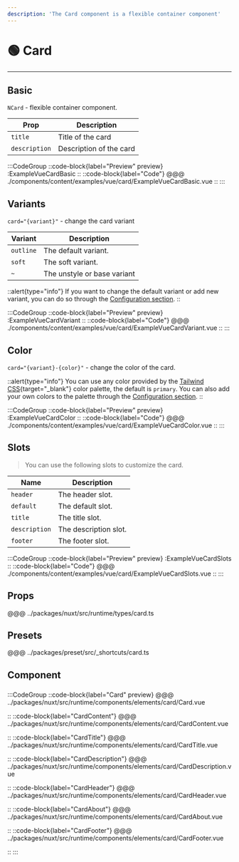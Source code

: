 ```yaml
---
description: 'The Card component is a flexible container component'
---
```


# 🟢 Card

---

## Basic

<!-- needs to change the description ("flexible container component.") -->
`NCard` - flexible container component. 

| Prop          | Description              |
| ------------- | ------------------------ |
| `title`       | Title of the card       |
| `description` | Description of the card |

:::CodeGroup
::code-block{label="Preview" preview}
  :ExampleVueCardBasic
::
::code-block{label="Code"}
@@@ ./components/content/examples/vue/card/ExampleVueCardBasic.vue
::
:::

## Variants

`card="{variant}"` - change the card variant

| Variant   | Description                 |
| --------- | --------------------------- |
| `outline` | The default variant.        |
| `soft`    | The soft variant.           |
| `~`       | The unstyle or base variant |

::alert{type="info"}
  If you want to change the default variant or add new variant, you can do so through the [Configuration section](/getting-started/configuration).
::

:::CodeGroup
::code-block{label="Preview" preview}
  :ExampleVueCardVariant
::
::code-block{label="Code"}
@@@ ./components/content/examples/vue/card/ExampleVueCardVariant.vue
::
:::

## Color

`card="{variant}-{color}"` - change the color of the card.

::alert{type="info"}
You can use any color provided by the [Tailwind CSS](https://tailwindcss.com/docs/customizing-colors){target="_blank"} color palette, the default is `primary`. You can also add your own colors to the palette through the [Configuration section](/getting-started/configuration).
::

:::CodeGroup
::code-block{label="Preview" preview}
  :ExampleVueCardColor
::
::code-block{label="Code"}
@@@ ./components/content/examples/vue/card/ExampleVueCardColor.vue
::
:::

## Slots

> You can use the following slots to customize the card.

| Name          | Description           |
| ------------- | --------------------- | 
| `header`      | The header slot.      |
| `default`     | The default slot.     |
| `title`       | The title slot.       |
| `description` | The description slot. |
| `footer`      | The footer slot.      |

:::CodeGroup
::code-block{label="Preview" preview}
  :ExampleVueCardSlots
::
::code-block{label="Code"}
@@@ ./components/content/examples/vue/card/ExampleVueCardSlots.vue
::
:::


## Props
@@@ ../packages/nuxt/src/runtime/types/card.ts

## Presets
@@@ ../packages/preset/src/_shortcuts/card.ts

## Component

### 

:::CodeGroup
::code-block{label="Card" preview}
@@@ ../packages/nuxt/src/runtime/components/elements/card/Card.vue

::
::code-block{label="CardContent"}
@@@ ../packages/nuxt/src/runtime/components/elements/card/CardContent.vue

::
::code-block{label="CardTitle"}
@@@ ../packages/nuxt/src/runtime/components/elements/card/CardTitle.vue

::
::code-block{label="CardDescription"}
@@@ ../packages/nuxt/src/runtime/components/elements/card/CardDescription.vue

::
::code-block{label="CardHeader"}
@@@ ../packages/nuxt/src/runtime/components/elements/card/CardHeader.vue

::
::code-block{label="CardAbout"}
@@@ ../packages/nuxt/src/runtime/components/elements/card/CardAbout.vue

::
::code-block{label="CardFooter"}
@@@ ../packages/nuxt/src/runtime/components/elements/card/CardFooter.vue

::
:::
